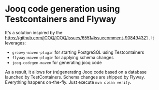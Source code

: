 # Jooq code generation using Testcontainers and Flyway

It's a solution inspired by the https://github.com/jOOQ/jOOQ/issues/6551#issuecomment-908494321 . It leverages:
- `groovy-maven-plugin` for starting PostgreSQL using Testcontainers
- `flyway-maven-plugin` for applying schema changes
- `jooq-codegen-maven` for generating jooq code

As a result, it allows for (re)generating Jooq code based on a database launched by TestContainers. Schema changes are shipped by Flyway. Everything happens on-the-fly. Just execute `mvn clean verify`.